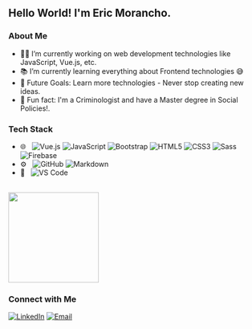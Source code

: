 <h2> Hello World! I'm Eric Morancho.</h2>

<h3> About Me </h3>

- 👨‍💻 I’m currently working on web development technologies like JavaScript, Vue.js, etc.
- 📚 I’m currently learning everything about Frontend technologies 😅
- 🌱 Future Goals: Learn more technologies - Never stop creating new ideas.
- 🔭 Fun fact: I'm a Criminologist and have a Master degree in Social Policies!.

<h3>Tech Stack</h3>


- 🌐 &nbsp;
  ![Vue.js](https://img.shields.io/badge/-Vue.js-339933?style=flat-square&logo=Vue.js&logoColor=ffffff)
  ![JavaScript](https://img.shields.io/badge/-JavaScript-%23F7DF1C?style=flat-square&logo=javascript&logoColor=000000&labelColor=%23F7DF1C&color=%23FFCE5A)
  ![Bootstrap](https://img.shields.io/badge/-Bootstrap-563D7C?style=flat-square&logo=Bootstrap)
  ![HTML5](https://img.shields.io/badge/-HTML5-%23E44D27?style=flat-square&logo=html5&logoColor=ffffff)
  ![CSS3](https://img.shields.io/badge/-CSS3-%231572B6?style=flat-square&logo=css3)
  ![Sass](https://img.shields.io/badge/-Sass-%23CC6699?style=flat-square&logo=sass&logoColor=ffffff)
  ![Firebase](https://img.shields.io/badge/-Firebase-FFCA28?style=flat-square&logo=firebase&logoColor=ffffff)
- ⚙️ &nbsp;
  ![GitHub](https://img.shields.io/badge/-GitHub-181717?style=flat-square&logo=github)
  ![Markdown](https://img.shields.io/badge/-Markdown-333333?style=flat&logo=markdown)
- 🔧 &nbsp;
  ![VS Code](http://img.shields.io/badge/-VS%20Code-007ACC?style=flat-square&logo=visual-studio-code&logoColor=ffffff)


<br/>

<a href="https://github.com/EricMorancho">
  <img height="180em" src="https://github-readme-stats.vercel.app/api?username=EricMorancho&theme=buefy&show_icons=true" />
</a>

<br/>

<h3>Connect with Me </h3>

<p>
<a href="https://www.linkedin.com/in/eric-riel-morancho-s%C3%A1nchez-83598417b/"><img alt="LinkedIn" src="https://img.shields.io/badge/LinkedIn-Eric Morancho-blue?style=flat-square&logo=linkedin"></a>
<a href="mailto:emorancho91@gmail.com"><img alt="Email" src="https://img.shields.io/badge/Email-emorancho91@gmail.com-blue?style=flat-square&logo=gmail"></a>
</p>

